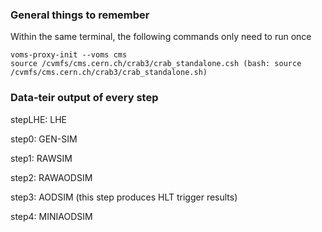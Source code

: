 ### General things to remember 

Within the same terminal, the following commands only need to run once
```
voms-proxy-init --voms cms
source /cvmfs/cms.cern.ch/crab3/crab_standalone.csh (bash: source /cvmfs/cms.cern.ch/crab3/crab_standalone.sh)
```

### Data-teir output of every step

stepLHE: LHE

step0: GEN-SIM

step1: RAWSIM

step2: RAWAODSIM

step3: AODSIM  (this step produces HLT trigger results)

step4: MINIAODSIM
